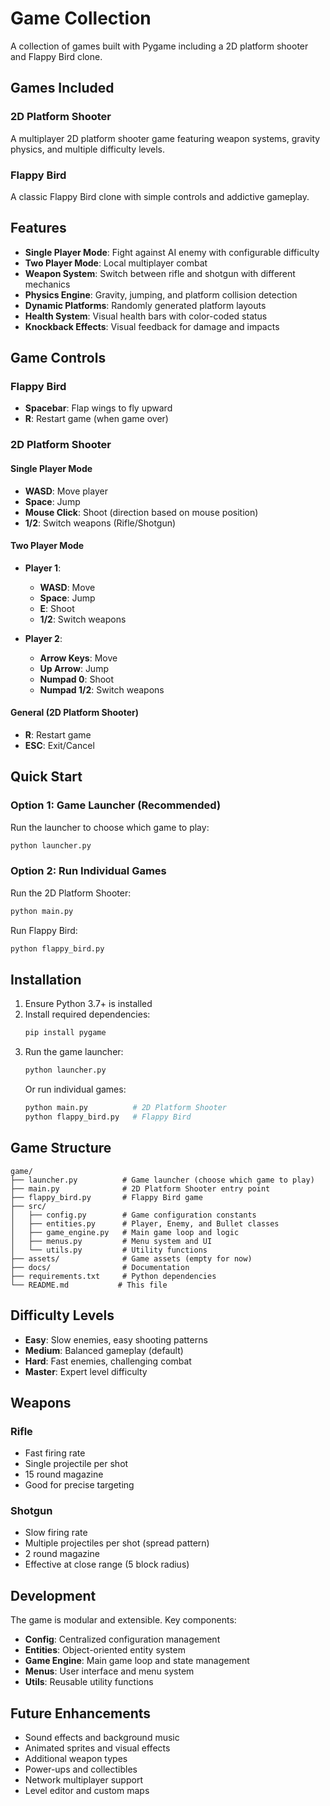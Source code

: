 # Game Collection

A collection of games built with Pygame including a 2D platform shooter and Flappy Bird clone.

## Games Included

### 2D Platform Shooter

A multiplayer 2D platform shooter game featuring weapon systems, gravity physics, and multiple difficulty levels.

### Flappy Bird

A classic Flappy Bird clone with simple controls and addictive gameplay.

## Features

- **Single Player Mode**: Fight against AI enemy with configurable difficulty
- **Two Player Mode**: Local multiplayer combat
- **Weapon System**: Switch between rifle and shotgun with different mechanics
- **Physics Engine**: Gravity, jumping, and platform collision detection
- **Dynamic Platforms**: Randomly generated platform layouts
- **Health System**: Visual health bars with color-coded status
- **Knockback Effects**: Visual feedback for damage and impacts

## Game Controls

### Flappy Bird

- **Spacebar**: Flap wings to fly upward
- **R**: Restart game (when game over)

### 2D Platform Shooter

#### Single Player Mode

- **WASD**: Move player
- **Space**: Jump
- **Mouse Click**: Shoot (direction based on mouse position)
- **1/2**: Switch weapons (Rifle/Shotgun)

#### Two Player Mode

- **Player 1**:

  - **WASD**: Move
  - **Space**: Jump
  - **E**: Shoot
  - **1/2**: Switch weapons

- **Player 2**:
  - **Arrow Keys**: Move
  - **Up Arrow**: Jump
  - **Numpad 0**: Shoot
  - **Numpad 1/2**: Switch weapons

#### General (2D Platform Shooter)

- **R**: Restart game
- **ESC**: Exit/Cancel

## Quick Start

### Option 1: Game Launcher (Recommended)

Run the launcher to choose which game to play:

```bash
python launcher.py
```

### Option 2: Run Individual Games

Run the 2D Platform Shooter:

```bash
python main.py
```

Run Flappy Bird:

```bash
python flappy_bird.py
```

## Installation

1. Ensure Python 3.7+ is installed
2. Install required dependencies:
   ```bash
   pip install pygame
   ```
3. Run the game launcher:
   ```bash
   python launcher.py
   ```
   Or run individual games:
   ```bash
   python main.py          # 2D Platform Shooter
   python flappy_bird.py   # Flappy Bird
   ```

## Game Structure

```
game/
├── launcher.py          # Game launcher (choose which game to play)
├── main.py              # 2D Platform Shooter entry point
├── flappy_bird.py       # Flappy Bird game
├── src/
│   ├── config.py        # Game configuration constants
│   ├── entities.py      # Player, Enemy, and Bullet classes
│   ├── game_engine.py   # Main game loop and logic
│   ├── menus.py         # Menu system and UI
│   └── utils.py         # Utility functions
├── assets/              # Game assets (empty for now)
├── docs/                # Documentation
├── requirements.txt     # Python dependencies
└── README.md           # This file
```

## Difficulty Levels

- **Easy**: Slow enemies, easy shooting patterns
- **Medium**: Balanced gameplay (default)
- **Hard**: Fast enemies, challenging combat
- **Master**: Expert level difficulty

## Weapons

### Rifle

- Fast firing rate
- Single projectile per shot
- 15 round magazine
- Good for precise targeting

### Shotgun

- Slow firing rate
- Multiple projectiles per shot (spread pattern)
- 2 round magazine
- Effective at close range (5 block radius)

## Development

The game is modular and extensible. Key components:

- **Config**: Centralized configuration management
- **Entities**: Object-oriented entity system
- **Game Engine**: Main game loop and state management
- **Menus**: User interface and menu system
- **Utils**: Reusable utility functions

## Future Enhancements

- Sound effects and background music
- Animated sprites and visual effects
- Additional weapon types
- Power-ups and collectibles
- Network multiplayer support
- Level editor and custom maps
